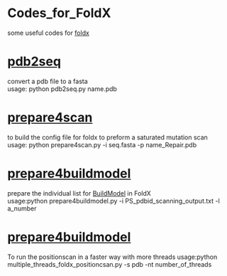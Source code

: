 # Codes_for_FoldX
some useful codes for [foldx](http://foldxsuite.crg.eu/products#foldx) 
# [pdb2seq](https://github.com/JinyuanSun/Codes_for_FoldX/blob/master/pdb2seq.py)
convert a pdb file to a fasta  
usage: python pdb2seq.py name.pdb
# [prepare4scan](https://github.com/JinyuanSun/Codes_for_FoldX/blob/master/prepare4scan.py)
to build the config file for foldx to preform a saturated mutation scan  
usage: python prepare4scan.py -i seq.fasta -p name_Repair.pdb
# [prepare4buildmodel](https://github.com/JinyuanSun/Codes_for_FoldX/blob/master/prepare4buildmodel.py)
prepare the individual list for [BuildModel](http://foldxsuite.crg.eu/command/BuildModel) in FoldX   
usage:python prepare4buildmodel.py -i PS_pdbid_scanning_output.txt -l a_number
# [prepare4buildmodel](https://github.com/JinyuanSun/Codes_for_FoldX/blob/master/multiple_threads_foldx_positionscan.py)
To run the positionscan in a faster way with more threads 
usage:python multiple_threads_foldx_positioncsan.py -s pdb -nt number_of_threads
